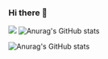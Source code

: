 ### Hi there 👋

<!--
**JungYeon22/JungYeon22** is a ✨ _special_ ✨ repository because its `README.md` (this file) appears on your GitHub profile.

Here are some ideas to get you started:

- 🔭 I’m currently working on ...
- 🌱 I’m currently learning ...
- 👯 I’m looking to collaborate on ...
- 🤔 I’m looking for help with ...
- 💬 Ask me about ...
- 📫 How to reach me: ...
- 😄 Pronouns: ...
- ⚡ Fun fact: ...
-->
<a href="버튼을 눌렀을 때 이동할 링크" target="_blank"><img src="https://img.shields.io/badge/뱃지레이블-배경색?style=flat&logo=android&logoColor=#34A853"/></a>
![Anurag's GitHub stats](https://github-readme-stats.vercel.app/api?username=JungYeon22&show_icons=true&theme=jolly)

![Anurag's GitHub stats](https://github-readme-stats.vercel.app/api?username=anuraghazra&theme=jolly&show_icons=true)

